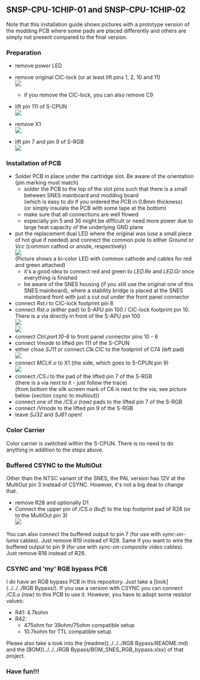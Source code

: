 ## SNSP-CPU-1CHIP-01 and SNSP-CPU-1CHIP-02

Note that this installation guide shows pictures with a prototype version of the modding PCB where some pads are placed differently and others are simply not present compared to the final version.

### Preparation

- remove power LED
- remove original CIC-lock (or at least lift pins 1, 2, 10 and 11)  
  ![](./CIC-lock.jpg)
  - if you remove the CIC-lock, you can also remove C9

- lift pin 111 of S-CPUN  
  ![](./SCPUN_111_lifted.jpg)

- remove X1  
  ![](./X1_removed.jpg)

- lift pin 7 and pin 9 of S-RGB  
  ![](./SRGB_Pins_lifted.jpg)


### Installation of PCB

- Solder PCB in place under the cartridge slot. Be aware of the orientation (pin marking must match)
  - solder the PCB to the top of the slot pins such that there is a small between SNES mainboard and modding board  
    (which is easy to do if you ordered the PCB in 0.8mm thickness)  
    (or simply insulate the PCB with some tape at the bottom)
  - make sure that all connections are well flowed
  - especially pin 5 and 36 might be difficult or need more power due to large heat capacity of the underlying GND plane
- put the replacement dual LED where the original was (use a small piece of hot glue if needed) and connect the common pole to either _Ground_ or _Vcc_ (common cathod or anode, respectively)  
  ![](../common_pics/LED_CC.jpg)  
  (Picture shows a bi-color LED with common cathode and cables for red and green attached)
  - it's a good idea to connect red and green to _LED.Re_ and _LED.Gr_ once everything is finished
  - be aware of the SNES housing (if you still use the original one of this SNES mainboard), where a stability bridge is placed at the SNES mainboard front with just a cut out under the front panel connector
- connect _Rst.i_  to CIC-lock footprint pin 8
- connect _Rst.o_ (either pad) to S-APU pin 100 / CIC-lock footprint pin 10. There is a via directly in front of the S-APU pin 100  
  ![](./rst_out_bot.jpg)  
  ![](./rst_out_top.jpg)
- connect _Ctrl.port.10-6_ to front panel connector pins 10 - 6
- connect _Vmode_ to lifted pin 111 of the S-CPUN
- either close _SJ11_ or connect _Clk.CIC_ to the footprint of C74 (left pad)  
  ![](./Clk_CIC.jpg)
- connect _MCLK.o_ to X1 (the side, which goes to S-CPUN pin 9)  
  ![](./MCLK_connected.jpg)
- connect _/CS.i_ to the pad of the lifted pin 7 of the S-RGB  
  (there is a via next to it - just follow the trace)   
  (from bottom the silk screen mark of C6 is next to the via; see picture below (section csync to multiout))
- connect one of the _/CS.o (raw)_ pads to the lifted pin 7 of the S-RGB
- connect _/Vmode_ to the lifted pin 9 of the S-RGB
- leave _SJ32_ and _SJ61_  open!

### Color Carrier

Color carrier is switched within the S-CPUN. There is no need to do anything in addition to the steps above.

### Buffered CSYNC to the MultiOut

Other than the NTSC variant of the SNES, the PAL version has 12V at the MultiOut pin 3 instead of CSYNC. However, it's not a big deal to change that.

- remove R28 and optionally D1
- Connect the upper pin of _/CS.o (buf)_ to the top footprint pad of R28 (or to the MultiOut pin 3)  
  ![](./CSYNC_buf.jpg)

You can also connect the buffered output to pin 7 (for use with _sync-on-luma_ cables). Just remove R19 instead of R28. Same if you want to wire the buffered output to pin 9 (for use with _sync-on-composite video_ cables). Just remove R18 instead of R28.

### CSYNC and 'my' RGB bypass PCB

I do have an RGB bypass PCB in this repository. Just take a [look](../../../RGB Bypass/). If you use a version with CSYNC you can connect _/CS.o (raw)_ to this PCB to use it. However, you have to adopt some resistor values:

- R41: 4.7kohm
- R42:
  - 475ohm for 39ohm/75ohm compatible setup
  - 10.7kohm for TTL compatible setup

Please also take a look into the [readme](../../../RGB Bypass/README.md) and the [BOM](../../../RGB Bypass/BOM_SNES_RGB_bypass.xlsx) of that project.

### Have fun!!!